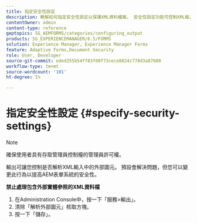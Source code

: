 ```yaml
---
title: 指定安全性設定
description: 瞭解如何指定安全性設定以保護XML資料檔案。 安全性設定功能可控制XML輸入中的外部圖元。
contentOwner: admin
content-type: reference
geptopics: SG_AEMFORMS/categories/configuring_output
products: SG_EXPERIENCEMANAGER/6.5/FORMS
solution: Experience Manager, Experience Manager Forms
feature: Adaptive Forms,Document Security
role: User, Developer
source-git-commit: eded255b54ff83f60f73cece8824c778d3a87680
workflow-type: tm+mt
source-wordcount: '101'
ht-degree: 1%

---
```


# 指定安全性設定 {#specify-security-settings}

>[!NOTE]
> 
> 確保使用者具有存取管理員控制檯的管理員許可權。

輸出可讓您控制是否解析XML輸入中的外部圖元。 預設會解決問題，但您可以變更此行為以提高AEM表單系統的安全性。

**禁止處理包含外部實體參照的XML資料檔**

1. 在Administration Console中，按一下「服務>輸出」。
1. 清除「解析外部圖元」核取方塊。
1. 按一下「儲存」。
